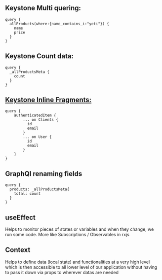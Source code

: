 ## Keystone Multi quering:

```gql
query {
  allProducts(where:{name_contains_i:"yeti"}) {
    name
    price
  }
}
```

## Keystone Count data:

```gql
query {
  _allProductsMeta {
    count
  }
}
```

## [Keystone Inline Fragments:](https://graphql.org/learn/queries/#inline-fragments)

```gql
query {
    authenticatedItem {
        ... on Clients {
          id
          email
        }
        ... on User {
          id
          email
        }
    }
}
```

## GraphQl renaming fields

```gql
query {
  products: _allProductsMeta{
    total: count
  }
}
```

## useEffect
Helps to monitor pieces of states or variables and when they change, we run some code. More like Subscriptions / Observables in rxjs

## Context
Helps to define data (local state) and functionalities at a very high level which is then accessible to all lower level of our application without having to pass it down via props to wherever datas are needed